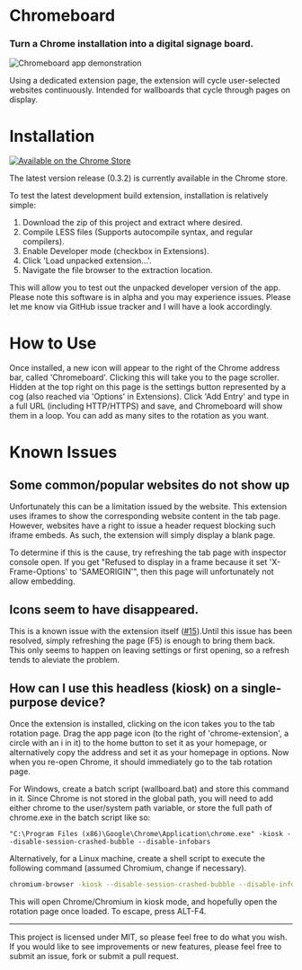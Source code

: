 # Chromeboard
### Turn a Chrome installation into a digital signage board. 

![Chromeboard app demonstration](https://soup-bowl.github.io/Chromeboard/example/79EK6Hx.gif)

Using a dedicated extension page, the extension will cycle user-selected websites continuously. Intended for wallboards that cycle through pages on display.

# Installation

[![Available on the Chrome Store][2]][1]

The latest version release (0.3.2) is currently available in the Chrome store.

To test the latest development build extension, installation is relatively simple:

1. Download the zip of this project and extract where desired.
2. Compile LESS files (Supports autocompile syntax, and regular compilers).
3. Enable Developer mode (checkbox in Extensions).
4. Click 'Load unpacked extension...'.
5. Navigate the file browser to the extraction location.

This will allow you to test out the unpacked developer version of the app. Please note this software is in alpha and you may experience issues. Please let me know via GitHub issue tracker and I will have a look accordingly.

# How to Use
Once installed, a new icon will appear to the right of the Chrome address bar, called 'Chromeboard'. Clicking this will take you to the page scroller. Hidden at the top right on this page is the settings button represented by a cog (also reached via 'Options' in Extensions). Click 'Add Entry' and type in a full URL (including HTTP/HTTPS) and save, and Chromeboard will show them in a loop. You can add as many sites to the rotation as you want.

# Known Issues
## Some common/popular websites do not show up
Unfortunately this can be a limitation issued by the website. This extension uses iframes to show the corresponding website content in the tab page. However, websites have a right to issue a header request blocking such iframe embeds. As such, the extension will simply display a blank page.

To determine if this is the cause, try refreshing the tab page with inspector console open. If you get "Refused to display <website> in a frame because it set 'X-Frame-Options' to 'SAMEORIGIN'", then this page will unfortunately not allow embedding.

## Icons seem to have disappeared.
This is a known issue with the extension itself ([#15](https://github.com/soup-bowl/Chromeboard/issues/15)).Until this issue has been resolved, simply refreshing the page (F5) is enough to bring them back. This only seems to happen on leaving settings or first opening, so a refresh tends to aleviate the problem.

## How can I use this headless (kiosk) on a single-purpose device?
Once the extension is installed, clicking on the icon takes you to the tab rotation page. Drag the app page icon (to the right of 'chrome-extension', a circle with an i in it) to the home button to set it as your homepage, or alternatively copy the address and set it as your homepage in options. Now when you re-open Chrome, it should immediately go to the tab rotation page.

For Windows, create a batch script (wallboard.bat) and store this command in it. Since Chrome is not stored in the global path, you will need to add either chrome to the user/system path variable, or store the full path of chrome.exe in the batch script like so:

```batch
"C:\Program Files (x86)\Google\Chrome\Application\chrome.exe" -kiosk --disable-session-crashed-bubble --disable-infobars
```

Alternatively, for a Linux machine, create a shell script to execute the following command (assumed Chromium, change if necessary).

```bash
chromium-browser -kiosk --disable-session-crashed-bubble --disable-infobars
```

This will open Chrome/Chromium in kiosk mode, and hopefully open the rotation page once loaded. To escape, press ALT-F4. 

___

This project is licensed under MIT, so please feel free to do what you wish. If you would like to see improvements or new features, please feel free to submit an issue, fork or submit a pull request.

  [1]: https://chrome.google.com/webstore/detail/fdnnlgfgjjjfafmdhkfndhnoboajdpom
  [2]: https://developer.chrome.com/webstore/images/ChromeWebStore_BadgeWBorder_v2_340x96.png (Available on the Chrome Store)
